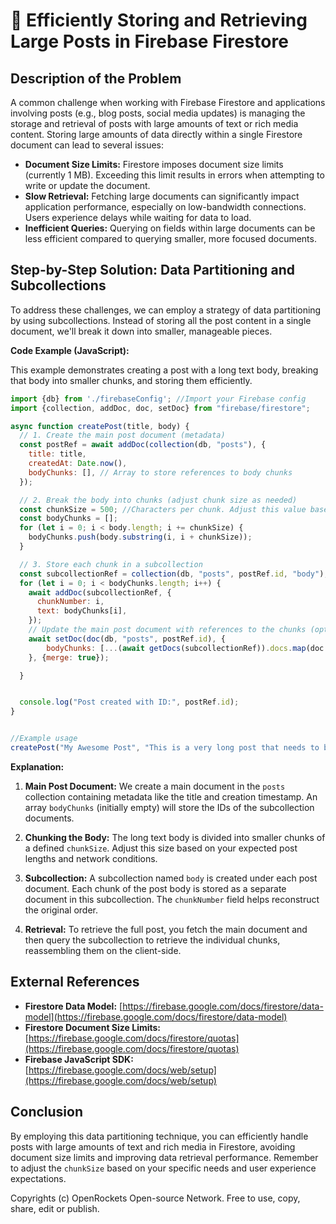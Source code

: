 # 🐞 Efficiently Storing and Retrieving Large Posts in Firebase Firestore


## Description of the Problem

A common challenge when working with Firebase Firestore and applications involving posts (e.g., blog posts, social media updates) is managing the storage and retrieval of posts with large amounts of text or rich media content.  Storing large amounts of data directly within a single Firestore document can lead to several issues:

* **Document Size Limits:** Firestore imposes document size limits (currently 1 MB). Exceeding this limit results in errors when attempting to write or update the document.
* **Slow Retrieval:**  Fetching large documents can significantly impact application performance, especially on low-bandwidth connections.  Users experience delays while waiting for data to load.
* **Inefficient Queries:**  Querying on fields within large documents can be less efficient compared to querying smaller, more focused documents.


## Step-by-Step Solution: Data Partitioning and Subcollections

To address these challenges, we can employ a strategy of data partitioning by using subcollections. Instead of storing all the post content in a single document, we'll break it down into smaller, manageable pieces.

**Code Example (JavaScript):**

This example demonstrates creating a post with a long text body, breaking that body into smaller chunks, and storing them efficiently.

```javascript
import {db} from './firebaseConfig'; //Import your Firebase config
import {collection, addDoc, doc, setDoc} from "firebase/firestore";

async function createPost(title, body) {
  // 1. Create the main post document (metadata)
  const postRef = await addDoc(collection(db, "posts"), {
    title: title,
    createdAt: Date.now(),
    bodyChunks: [], // Array to store references to body chunks
  });

  // 2. Break the body into chunks (adjust chunk size as needed)
  const chunkSize = 500; //Characters per chunk. Adjust this value based on your needs.
  const bodyChunks = [];
  for (let i = 0; i < body.length; i += chunkSize) {
    bodyChunks.push(body.substring(i, i + chunkSize));
  }

  // 3. Store each chunk in a subcollection
  const subcollectionRef = collection(db, "posts", postRef.id, "body");
  for (let i = 0; i < bodyChunks.length; i++) {
    await addDoc(subcollectionRef, {
      chunkNumber: i,
      text: bodyChunks[i],
    });
    // Update the main post document with references to the chunks (optional, for easier retrieval):
    await setDoc(doc(db, "posts", postRef.id), {
        bodyChunks: [...(await getDocs(subcollectionRef)).docs.map(doc => doc.id)]
    }, {merge: true});

  }


  console.log("Post created with ID:", postRef.id);
}


//Example usage
createPost("My Awesome Post", "This is a very long post that needs to be broken down into multiple chunks to avoid exceeding Firestore's document size limits.  This is a very long post that needs to be broken down into multiple chunks to avoid exceeding Firestore's document size limits. This is a very long post that needs to be broken down into multiple chunks to avoid exceeding Firestore's document size limits.");
```


**Explanation:**

1. **Main Post Document:** We create a main document in the `posts` collection containing metadata like the title and creation timestamp.  An array `bodyChunks` (initially empty) will store the IDs of the subcollection documents.

2. **Chunking the Body:** The long text body is divided into smaller chunks of a defined `chunkSize`. Adjust this size based on your expected post lengths and network conditions.

3. **Subcollection:** A subcollection named `body` is created under each post document. Each chunk of the post body is stored as a separate document in this subcollection.  The `chunkNumber` field helps reconstruct the original order.

4. **Retrieval:** To retrieve the full post, you fetch the main document and then query the subcollection to retrieve the individual chunks, reassembling them on the client-side.


## External References

* **Firestore Data Model:** [https://firebase.google.com/docs/firestore/data-model](https://firebase.google.com/docs/firestore/data-model)
* **Firestore Document Size Limits:** [https://firebase.google.com/docs/firestore/quotas](https://firebase.google.com/docs/firestore/quotas)
* **Firebase JavaScript SDK:** [https://firebase.google.com/docs/web/setup](https://firebase.google.com/docs/web/setup)


## Conclusion

By employing this data partitioning technique, you can efficiently handle posts with large amounts of text and rich media in Firestore, avoiding document size limits and improving data retrieval performance.  Remember to adjust the `chunkSize` based on your specific needs and user experience expectations.


Copyrights (c) OpenRockets Open-source Network. Free to use, copy, share, edit or publish.

